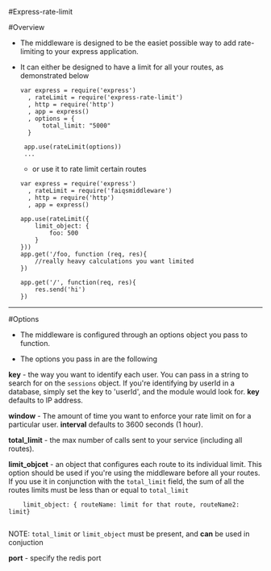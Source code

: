 #Express-rate-limit

#Overview

- The middleware is designed to be the easiet possible way to add rate-limiting to your express application.

- It can either be designed to have a limit for all your routes, as demonstrated below
	
	```
	var express = require('express')
	  , rateLimit = require('express-rate-limit')
	  , http = require('http')
	  , app = express()
	  , options = {
	      total_limit: "5000"
	  }
	   
	 app.use(rateLimit(options))
	 ...
	
	```
	
	- or use it to rate limit certain routes 
	
	```
	var express = require('express')
	  , rateLimit = require('faiqsmiddleware')
	  , http = require('http')
	  , app = express()
	
	app.use(rateLimit({
		limit_object: { 
			foo: 500
		}
	}))
	app.get('/foo, function (req, res){ 
		//really heavy calculations you want limited
	})
	
	app.get('/', function(req, res){
		res.send('hi')
	})
	
	```
	
---

#Options

- The middleware is configured through an options object you pass to function.

- The options you pass in are the following

**key** - the way you want to identify each user. You can pass in a string to search for on the `sessions` object. If you're identifying by userId in a database, simply set the key to 'userId', and the module would look for. **key** defaults to IP address. 

**window** - The amount of time you want to enforce your rate limit on for a particular user. **interval** defaults to 3600 seconds (1 hour). 

**total_limit** - the max number of calls sent to your service (including all routes).
 
**limit_objcet** - an object that configures each route to its individual limit. This option should be used if you're using the middleware before all your routes. If you use it in conjunction with the `total_limit` field, the sum of all the routes limits must be less than or equal to `total_limit`

```
	limit_object: { routeName: limit for that route, routeName2: limit} 
	
```

NOTE: `total_limit` or `limit_object` must be present, and **can** be used in conjuction
 
**port** - specify the redis port

